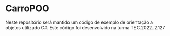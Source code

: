 # CarroPOO
Neste repositório será mantido um código de exemplo de orientação a objetos utilizado C#. Este código foi desenvolvido na turma TEC.2022..2.127
